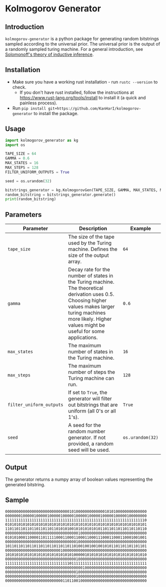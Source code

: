 # Kolmogorov Generator
## Introduction
`kolmogorov-generator` is a python package for generating random bitstrings sampled according to the universal prior. The universal prior is the output of a randomly sampled turing machine. For a general introduction, see [Solomonoff's theory of inductive inference](https://en.wikipedia.org/wiki/Solomonoff%27s_theory_of_inductive_inference).

## Installation
* Make sure you have a working rust installation - run `rustc --version` to check.
  * If you don't have rust installed, follow the instructions at https://www.rust-lang.org/tools/install to install it (a quick and painless process).
* Run `pip install git+https://github.com/KanHarI/kolmogorov-generator` to install the package.

## Usage
```python
import kolmogorov_generator as kg
import os

TAPE_SIZE = 64
GAMMA = 0.6
MAX_STATES = 16
MAX_STEPS = 128
FILTER_UNIFORM_OUTPUTS = True

seed = os.urandom(32)

bitstrings_generator = kg.KolmogorovGen(TAPE_SIZE, GAMMA, MAX_STATES, MAX_STEPS, FILTER_UNIFORM_OUTPUTS, seed)
random_bitstring = bitstrings_generator.generate()
print(random_bitstring)
```

## Parameters 

| Parameter | Description                                                                                                                                                                                                           | Example          |
| --- |-----------------------------------------------------------------------------------------------------------------------------------------------------------------------------------------------------------------------|------------------|
| `tape_size` | The size of the tape used by the Turing machine. Defines the size of the output array.                                                                                                                                | `64`             |
| `gamma` | Decay rate for the number of states in the Turing machine. The theoretical derivation uses 0.5. Choosing higher values makes larger turing machines more likely. Higher values might be useful for some applications. | `0.6`            |
| `max_states` | The maximum number of states in the Turing machine.                                                                                                                                                                   | `16`             |
| `max_steps` | The maximum number of steps the Turing machine can run.                                                                                                                                                               | `128`            |
| `filter_uniform_outputs` | If set to `True`, the generator will filter out bitstrings that are uniform (all 0's or all 1's).                                                                                                                     | `True`           |
| `seed` | A seed for the random number generator. If not provided, a random seed will be used.                                                                                                                                  | `os.urandom(32)` |

## Output
The generator returns a numpy array of boolean values representing the generated bitstring.

## Sample
```text
0000000000000000000000000000010100000000000001010100000000000000
0000000100000100000100000100000100000100000100000100000100000000
1111111111111111111111111111111111111111111111111111111111111110
0101010101010101010101010101010101010101010101010101010101010101
1101101101101101101101101010100101010101010110110110110110110110
0000000000000000000000000000000001000000000000000000000000000000
0101010001100001101111100011000110001100011100011000110001001001
0000000000000000000000000000000010000000000000000000000000000000
1011011011011011011011011011011010010010010010101101101101101101
0000000000000000000000000100000000000000000000000000000000000000
1010101010101010101010101010101000001010101010101010101010101010
0000000000000000000000000000000010000000000000000000000000000000
1111111111111111111111111111101111111111111111111111111111111111
0000000000000000000000000000000000010000000000000000000000000000
0000000000000000000000000000000010000000000000000000000000000000
0000000000000000000000000000000010000000000000000000000000000000
0000000000000000000000000011011001000000000000000000000000000000
```
